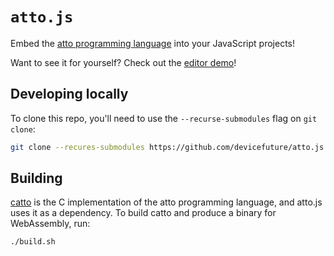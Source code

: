# `atto.js`
Embed the [atto programming language](https://atto.devicefuture.org) into your JavaScript projects!

Want to see it for yourself? Check out the [editor demo](https://attojs.devicefuture.org/examples/editor/)!

## Developing locally
To clone this repo, you'll need to use the `--recurse-submodules` flag on `git clone`:

```bash
git clone --recures-submodules https://github.com/devicefuture/atto.js
```

## Building
[catto](https://github.com/devicefuture/catto) is the C implementation of the atto programming language, and atto.js uses it as a dependency. To build catto and produce a binary for WebAssembly, run:

```bash
./build.sh
```
